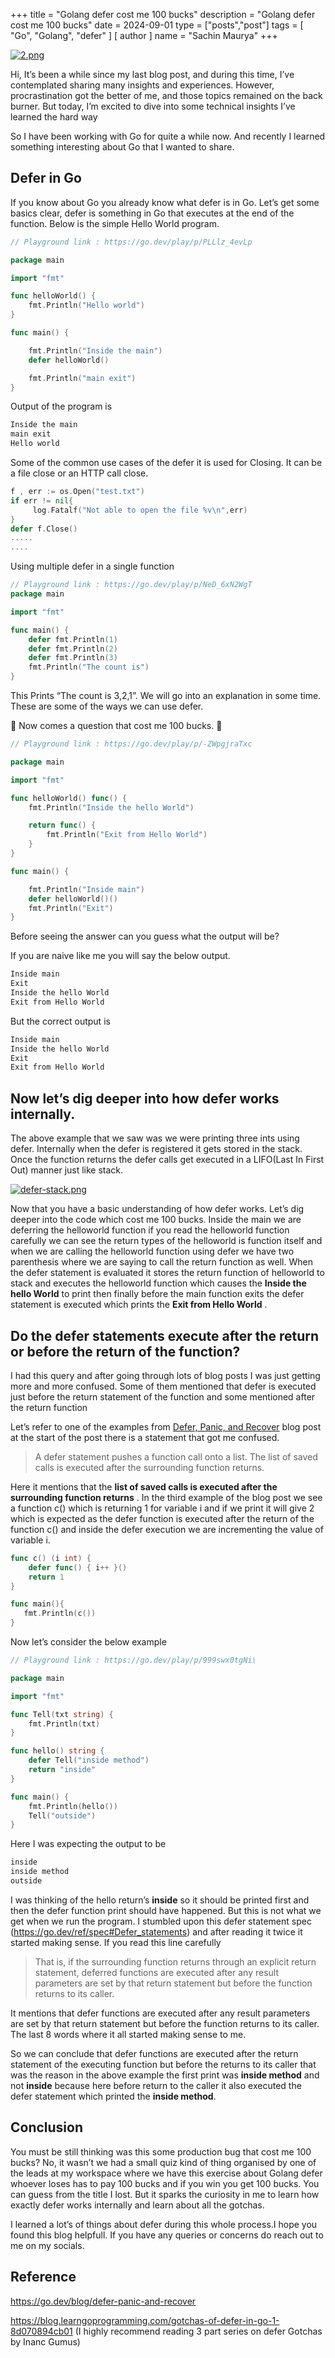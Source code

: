 +++
title = "Golang defer cost me 100 bucks"
description = "Golang defer cost me 100 bucks"
date = 2024-09-01
type = ["posts","post"]
tags = [
    "Go",
    "Golang",
    "defer"
]
[ author ]
  name = "Sachin Maurya"
+++

[![2.png](https://i.postimg.cc/G2HNvpP3/2.png)](https://postimg.cc/bDf3hpF4)


Hi, It’s been a while since my last blog post, and during this time, I’ve contemplated sharing many insights and experiences. However, procrastination got the better of me, and those topics remained on the back burner. But today, I’m excited to dive into some technical insights I’ve learned the hard way

So I have been working with Go for quite a while now.  And recently I learned something interesting about Go that I wanted to share.


## Defer in Go

If you know about Go you already know what defer is in Go. Let’s get some basics clear, defer is something in Go that executes at the end of the function. 
Below is the simple Hello World program.

```Go
// Playground link : https://go.dev/play/p/PLLlz_4evLp 

package main

import "fmt"

func helloWorld() {
	fmt.Println("Hello world")
}

func main() {

	fmt.Println("Inside the main")
	defer helloWorld()

	fmt.Println("main exit")
}
```
Output of the program is 
```txt
Inside the main
main exit 
Hello world 
```

Some of the common use cases of the defer it is used for Closing. It can be a file close or an HTTP call close.
```GO
f , err := os.Open("test.txt")
if err != nil{
	 log.Fatalf("Not able to open the file %v\n",err)
}
defer f.Close()
..... 
....
```

Using multiple defer in a single function

```Go
// Playground link : https://go.dev/play/p/NeD_6xN2WgT
package main

import "fmt"

func main() {
	defer fmt.Println(1)
	defer fmt.Println(2)
	defer fmt.Println(3)
	fmt.Println("The count is")
}
```

This Prints  “The count is 3,2,1”. We will go into an explanation in some time. These are some of the ways we can use defer. 



:money_with_wings: Now comes a question that cost me 100 bucks. :money_with_wings:

```Go
// Playground link : https://go.dev/play/p/-ZWpgjraTxc

package main

import "fmt"

func helloWorld() func() {
	fmt.Println("Inside the hello World")

	return func() {
		fmt.Println("Exit from Hello World")
	}
}

func main() {

	fmt.Println("Inside main")
	defer helloWorld()()
	fmt.Println("Exit")
}
```

Before seeing the answer can you guess what the output will be?

If you are naive like me you will say the below output.
```txt
Inside main
Exit
Inside the hello World
Exit from Hello World
```

But the correct output is
```txt
Inside main
Inside the hello World
Exit
Exit from Hello World
```

## Now let’s dig deeper into how defer works internally.


The above example that we saw was we were printing three ints using defer. Internally when the defer is registered it gets stored in the stack. Once the function returns the defer calls get executed in a LIFO(Last In First Out) manner just like stack. 

[![defer-stack.png](https://i.postimg.cc/DyTh3qdq/defer-stack.png)](https://postimg.cc/LhNwzgWX)

Now that you have a basic understanding of how defer works. Let’s dig deeper into the code which cost me 100 bucks. Inside the main we are deferring the helloworld function if you read the helloworld function carefully we can see the return types of the helloworld is function itself and when we are calling the helloworld function using defer we have two parenthesis where we are saying to call the return function as well. When the defer statement is evaluated it stores the return function of helloworld to stack and executes the helloworld function which causes the **Inside the hello World** to print then finally before the main function exits the defer statement is executed which prints the **Exit from Hello World** . 

## Do the defer statements execute after the return or before the return of the function?

I had this query and after going through lots of blog posts I was just getting more and more confused. Some of them mentioned that defer is executed just before the return statement of the function and some mentioned after the return function

Let’s refer to one of the examples from [Defer, Panic, and Recover](https://go.dev/blog/defer-panic-and-recover) blog post at the start of the post there is a statement that got me confused.

> A defer statement pushes a function call onto a list. The list of saved calls is executed after the surrounding function returns.

Here it mentions that the **list of saved calls is executed after the surrounding function returns** . In the third example of the blog post we see a function c() which is returning 1 for variable i and if we print it will give 2 which is expected as the defer function is executed after the return of the function c() and inside the defer execution we are incrementing the value of variable i. 

```Go
func c() (i int) {
    defer func() { i++ }()
    return 1
}

func main(){
   fmt.Println(c())
}
```

Now let’s consider the below example

```Go
// Playground link : https://go.dev/play/p/999swx0tgNi\

package main

import "fmt"

func Tell(txt string) {
	fmt.Println(txt)
}

func hello() string {
	defer Tell("inside method")
	return "inside"
}

func main() {
	fmt.Println(hello())
	Tell("outside")
}
```

Here I was expecting the output to be 

```txt
inside 
inside method
outside
```

I was thinking of the hello return’s **inside** so it should be printed first and then the defer function print should have happened. But this is not what we get when we run the program.
I stumbled upon this defer statement spec (https://go.dev/ref/spec#Defer_statements) and after reading it twice it started making sense. If you read this line carefully 

>That is, if the surrounding function returns through an explicit return statement, deferred functions are executed after any result parameters are set by that return statement but before the function returns to its caller.


It mentions that defer functions are executed after any result parameters are set by that return statement but before the function returns to its caller. The last 8 words where it all started making sense to me.

So we can conclude that defer functions are executed after the return statement of the executing function but before the returns to its caller that was the reason in the above example the first print was **inside method** and not **inside** because here before return to the caller it also executed the defer statement which printed the  **inside method**.

## Conclusion

You must be still thinking was this some production bug that cost me 100 bucks? No, it wasn’t we had a small quiz kind of thing organised by one of the leads at my workspace where we have this exercise about Golang defer whoever loses has to pay 100 bucks and if you win you get 100 bucks. You can guess from the title I lost. But it sparks the curiosity in me to learn how exactly defer works internally and learn about all the gotchas.

I learned a lot’s of things about defer during this whole process.I hope you found this blog helpfull. If you have any queries or concerns do reach out to me on my socials.

## Reference 

https://go.dev/blog/defer-panic-and-recover 

https://blog.learngoprogramming.com/gotchas-of-defer-in-go-1-8d070894cb01 (I highly recommend reading 3 part series on defer Gotchas by Inanc Gumus)